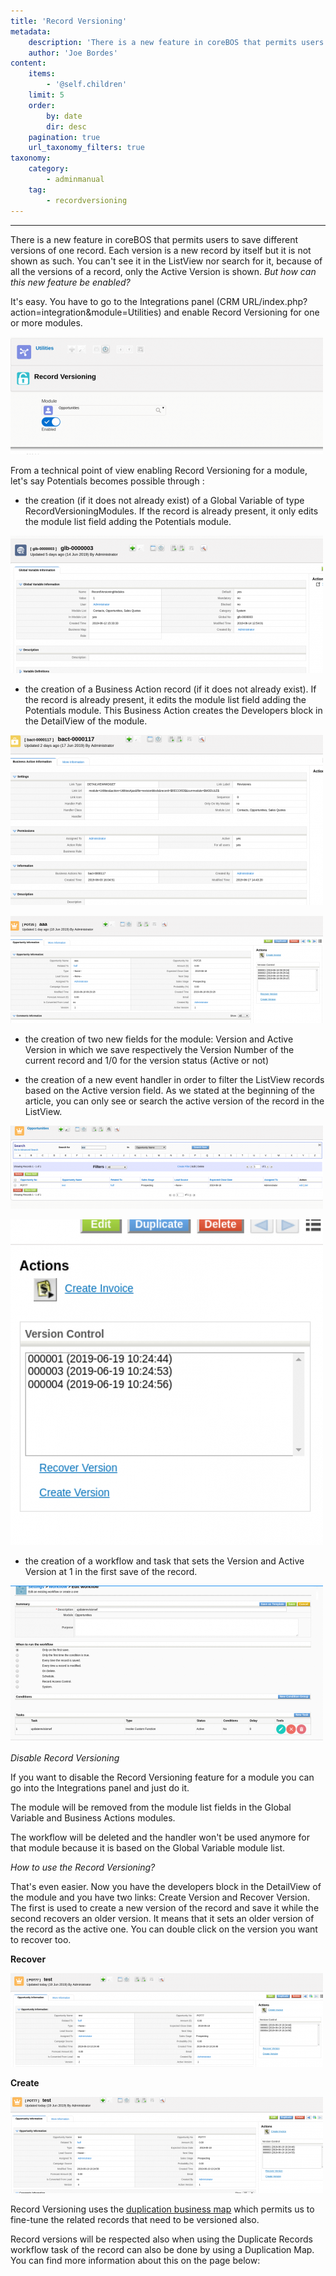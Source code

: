 ```yaml
---
title: 'Record Versioning'
metadata:
    description: 'There is a new feature in coreBOS that permits users to save different versions of one record.'
    author: 'Joe Bordes'
content:
    items:
        - '@self.children'
    limit: 5
    order:
        by: date
        dir: desc
    pagination: true
    url_taxonomy_filters: true
taxonomy:
    category:
        - adminmanual
    tag:
        - recordversioning
---
```

---
There is a new feature in coreBOS that permits users to save different versions of one record. Each version is a new record by itself but it is not shown as such. You can't see it in the ListView nor search for it, because of all the versions of a record, only the Active Version is shown. *But how can this new feature be enabled?*

It's easy. You have to go to the Integrations panel (CRM URL/index.php?action=integration&module=Utilities) and enable Record Versioning for one or more modules.

![](screenshot_from_2019-06-19_11-42-23.png?width=60%)

From a technical point of view enabling Record Versioning for a module, let's say Potentials becomes possible through :

-   the creation (if it does not already exist) of a Global Variable of type RecordVersioningModules. If the record is already present, it only edits the module list field adding the Potentials module.

![](screenshot_from_2019-06-19_11-48-11.png?width=70%)

-   the creation of a Business Action record (if it does not already exist). If the record is already present, it edits the module list field adding the Potentials module. This Business Action creates the Developers block in the DetailView of the module.

![](screenshot_from_2019-06-19_11-50-57.png?width=70%)

![](screenshot_from_2019-06-19_11-52-44.png?width=70%)

-   the creation of two new fields for the module: Version and Active Version in which we save respectively the Version Number of the current record and 1/0 for the version status (Active or not)

-   the creation of a new event handler in order to filter the ListView records based on the Active version field. As we stated at the beginning of the article, you can only see or search the active version of the record in the ListView.

![](screenshot_from_2019-06-19_12-44-36.png?width=70%)

![](screenshot_from_2019-06-19_12-45-09.png?width=70%)

-   the creation of a workflow and task that sets the Version and Active Version at 1 in the first save of the record.

![](screenshot_from_2019-06-19_12-05-14.png?width=70%)

*Disable Record Versioning*

If you want to disable the Record Versioning feature for a module you can go into the Integrations panel and just do it.

The module will be removed from the module list fields in the Global Variable and Business Actions modules.

The workflow will be deleted and the handler won't be used anymore for that module because it is based on the Global Variable module list.

*How to use the Record Versioning?*

That's even easier. Now you have the developers block in the DetailView of the module and you have two links: Create Version and Recover Version. The first is used to create a new version of the record and save it while the second recovers an older version. It means that it sets an older version of the record as the active one. You can double click on the version you want to recover too.

**Recover**

![](screenshot_from_2019-06-19_12-25-28.png?width=70%)

**Create**

![](screenshot_from_2019-06-19_12-25-07.png?width=70%)

Record Versioning uses the [duplication business map](../../02.business-maps/08.duplicaterecords) which permits us to fine-tune the related records that need to be versioned also.

Record versions will be respected also when using the Duplicate Records workflow task of the record can also be done by using a Duplication Map. You can find more information about this on the page below:


